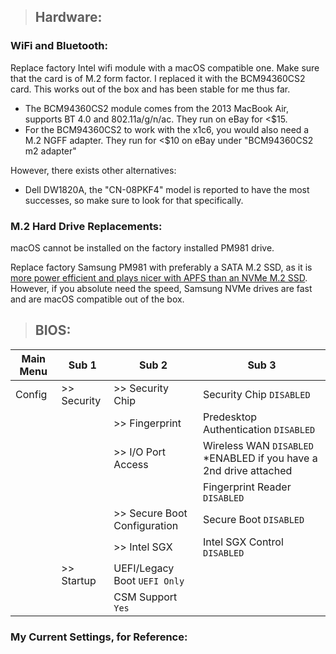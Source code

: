 > ## Hardware:
### WiFi and Bluetooth:
Replace factory Intel wifi module with a macOS compatible one. Make sure that the card is of M.2 form factor. I replaced it with the BCM94360CS2 card. This works out of the box and has been stable for me thus far.
- The BCM94360CS2 module comes from the 2013 MacBook Air, supports BT 4.0 and 802.11a/g/n/ac. They run on eBay for <$15.
- For the BCM94360CS2 to work with the x1c6, you would also need a M.2 NGFF adapter. They run for <$10 on eBay under "BCM94360CS2 m2 adapter"

However, there exists other alternatives:  
- Dell DW1820A, the "CN-08PKF4" model is reported to have the most successes, so make sure to look for that specifically.

### M.2 Hard Drive Replacements:
macOS cannot be installed on the factory installed PM981 drive.  

Replace factory Samsung PM981 with preferably a SATA M.2 SSD, as it is [more power efficient and plays nicer with APFS than an NVMe M.2 SSD](https://www.tonymacx86.com/threads/solved-lenovo-x1-carbon-6th-gen-battery-life.254508/#post-1768978). However, if you absolute need the speed, Samsung NVMe drives are fast and are macOS compatible out of the box.   

> ## BIOS:
| Main Menu | Sub 1 | Sub 2 | Sub 3 |
| --------- | ----- | ----- | ----- |
| Config | >> Security | >> Security Chip | Security Chip `DISABLED` |
|   |   | >> Fingerprint | Predesktop Authentication `DISABLED` |] |
|   |   | >> I/O Port Access | Wireless WAN `DISABLED` *ENABLED if you have a 2nd drive attached|
|   |   |   | Fingerprint Reader `DISABLED` |
|   |   | >> Secure Boot Configuration | Secure Boot `DISABLED` |
|   |   | >> Intel SGX | Intel SGX Control `DISABLED` |
|   | >> Startup | UEFI/Legacy Boot `UEFI Only` |   |
|   |   | CSM Support `Yes` |   |

### My Current Settings, for Reference: